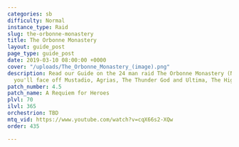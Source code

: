```yaml
---
categories: sb
difficulty: Normal
instance_type: Raid
slug: the-orbonne-monastery
title: The Orbonne Monastery
layout: guide_post
page_type: guide_post
date: 2019-03-10 08:00:00 +0000
cover: "/uploads/The_Orbonne_Monastery_(image).png"
description: Read our Guide on the 24 man raid The Orbonne Monastery (Normal) where
  you'll face off Mustadio, Agrias, The Thunder God and Ultima, The High Seraph
patch_number: 4.5
patch_name: A Requiem for Heroes
plvl: 70
ilvl: 365
orchestrion: TBD
mtq_vid: https://www.youtube.com/watch?v=cqX66s2-XQw
order: 435

---
```

